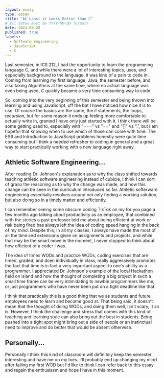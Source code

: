 ```yaml
---
layout: essay
type: essay
title: "At Least it Looks Better than C"
# All dates must be YYYY-MM-DD format!
date: 2023-08-28
published: true
labels:
  - Software Engineering
  - JavaScript
  - C
---
```

Last semester, in ICS 212, I had the opportunity to learn the programming language C, and while there were a lot of interesting topics, uses, and especially background to the language, it was kind of a pain to code in. Coming from learning my first language, Java, the semester before, and also taking Algorithms at the same time, where no actual language was even being used, C quickly became a very time consuming way to code.

So, coming into the very beginning of this semester and being thrown into learning and using JavaScript, off the bat I have noticed how nice it is to use. Of course the basics are the same, the if statements, the loops, *recursion*, but for some reason it ends up feeling more comfortable to actually write in, granted I have only just started with it. I think there will be some getting used to, especially with "===" vs "==" and "[]" vs ".", but I am hopeful that knowing when to use which of those can come with time. The ES6 and Introduction to JavaScript problems honestly were quite time consuming but I think a needed refresher to coding in general and a great way to start practically working with a new language right away.

## Athletic Software Engineering...

After reading Dr. Johnson's explanation as to why the class shifted towards teaching athletic software engineering instead of cubicle, I think I can sort of grasp the reasoning as to why the change was made, and how this change can be seen in the curriculum introduced so far. Athletic softerware engineering essentially revolves around not only finding a working solution, but also doing so in a timely matter and efficiently.
 
I can remember seeing some obscure coding TikTok on my for you page a few months ago talking about productivity as an employee, that combined with the stories a past professor told me about being efficient at work or risk being fired has always left the idea of coding speed hanging in the back of my mind. Despite this, in all my classes, I always have made the most of all the time and extensions given on assignments and projects, and while that may be the smart move in the moment, I never stopped to think about how efficient of a coder I was.

The idea of times WODs and practice WODs, coding exercises that are timed, graded, and doen individually in class, really aggressively promotes the fact that time *is* in fact a very important aspect to one's ability as a programmer. I appreciated Dr. Johnson's example of the local Hackathon held on island and how the thought of completing a big project in such a small time frame can be very intimidating to newbie programmers like me, or just programmers who have never been put on a tight deadline like that.

I think that practically this is a good thing that we as students and future employees need to learn and become good at. That being said, it doesn't mean that the thought of doing WODs, and doing them well, isn't scary, it *so* is. However, I think the challenge and stress that comes with this kind of teaching and learning style can also bring out the best in students. Being pushed into a tight spot might bring out a side of people or an instinctual need to improve and do better that would be absent otherwise.

## Personally...

Personally I think this kind of classroom will definitely keep the semester interesting and have me on my toes. I'll probably end up changing my mind after failing my first WOD but I'd like to think I can refer back to this essay and regain the enthusiasm and hope I have in this moment. 

